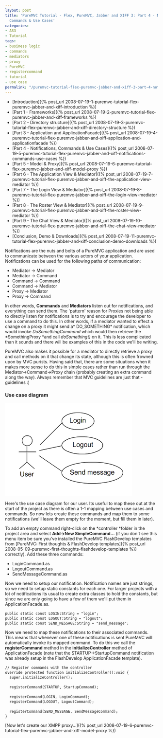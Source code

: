 ```yaml
---
layout: post
title: 'PureMVC Tutorial - Flex, PureMVC, Jabber and XIFF 3: Part 4 - Notifications,
  Commands & Use Cases'
categories:
- AS3
- Tutorial
tags:
- business logic
- commands
- mediators
- proxy
- PureMVC
- registercommand
- tutorial
- use case
permalink: "/puremvc-tutorial-flex-puremvc-jabber-and-xiff-3-part-4-notifications-commands-use-cases/"
---
```


- [Introduction]({% post_url 2008-07-19-1-puremvc-tutorial-flex-puremvc-jabber-and-xiff-introduction %})
- [Part 1 - Frameworks]({% post_url 2008-07-19-2-puremvc-tutorial-flex-puremvc-jabber-and-xiff-frameworks %})
- [Part 2 - Directory structure]({% post_url 2008-07-19-3-puremvc-tutorial-flex-puremvc-jabber-and-xiff-directory-structure %})
- [Part 3 - Application and ApplicationFacade]({% post_url 2008-07-19-4-puremvc-tutorial-flex-puremvc-jabber-and-xiff-application-and-applicationfacade %})
- [Part 4 - Notifications, Commands & Use Cases]({% post_url 2008-07-19-5-puremvc-tutorial-flex-puremvc-jabber-and-xiff-notifications-commands-use-cases %})
- [Part 5 - Model & Proxy]({% post_url 2008-07-19-6-puremvc-tutorial-flex-puremvc-jabber-and-xiff-model-proxy %})
- [Part 6 - The Application View & Mediator]({% post_url 2008-07-19-7-puremvc-tutorial-flex-puremvc-jabber-and-xiff-the-application-view-mediator %})
- [Part 7 - The Login View & Mediator]({% post_url 2008-07-19-8-puremvc-tutorial-flex-puremvc-jabber-and-xiff-the-login-view-mediator %})
- [Part 8 - The Roster View & Mediator]({% post_url 2008-07-19-9-puremvc-tutorial-flex-puremvc-jabber-and-xiff-the-roster-view-mediator %})
- [Part 9 - The Chat View & Mediator]({% post_url 2008-07-19-10-puremvc-tutorial-flex-puremvc-jabber-and-xiff-the-chat-view-mediator %})
- [Conclusion, Demo & Downloads]({% post_url 2008-07-19-11-puremvc-tutorial-flex-puremvc-jabber-and-xiff-conclusion-demo-downloads %})

Notifications are the nuts and bolts of a PureMVC application and are used to communicate between the various actors of your application. Notifications can be used for the following paths of communication:

- Mediator -> Mediator
- Mediator -> Command
- Command -> Command
- Command -> Mediator
- Proxy -> Mediator
- Proxy -> Command

In other words, **Commands** and **Mediators** listen out for notifications, and everything can send them. The 'pattern' reason for Proxies not being able to directly listen for notifications is to try and encourage the developer to use a command to do this. In other words, if a mediator wanted to effect a change on a proxy it might send a* DO_SOMETHING* notification, which would invoke *DoSomethingCommand* which would then retrieve the *SomethingProxy *and call *doSomething()* on it. This is less complicated than it sounds and there will be examples of this in the code we'll be writing.

PureMVC also makes it possible for a mediator to directly retrieve a proxy and call methods on it that change its state, although this is often frowned upon by MVC purists. Having said that, there are some situations when it makes more sense to do this in simple cases rather than run through the Mediator->Command->Proxy chain (probably creating an extra command along the way). Always remember that MVC guidelines are just that - guidelines :)

### Use case diagram

![Use cases](/assets/uploads/2008/07/use-cases.png)

Here's the use case diagram for our user. Its useful to map these out at the start of the project as there is often a 1-1 mapping between use cases and commands. So now lets create these commands and map them to some notifications (we'll leave them empty for the moment, but fill them in later).

To add an empty command right-click on the *controller *folder in the project area and select **Add->New SimpleCommand...** (if you don't see this menu item be sure you've installed the PureMVC FlashDevelop templates from [PureMVC: First thoughts & FlashDevelop templates]({% post_url 2008-05-09-puremvc-first-thoughts-flashdevelop-templates %}) correctly). Add these three commands:

- LoginCommand.as
- LogoutCommand.as
- SendMessageCommand.as

Now we need to setup our notification. Notification names are just strings, so we need to setup static constants for each one. For larger projects with a lot of notifications its usual to create extra classes to hold the constants, but since we are only going to have a few of them we'll put them in ApplicationFacade.as.

```as3
public static const LOGIN:String = "login";
public static const LOGOUT:String = "logout";
public static const SEND_MESSAGE:String = "send_message";
```

Now we need to map these notifications to their associated commands. This means that whenever one of these notifications is sent PureMVC will automatically invoke its mapped command. To do this we call the **registerCommand** method in the **initializeController** method of ApplicationFacade (note that the STARTUP->StartupCommand notification was already setup in the FlashDevelop ApplicationFacade template).

```as3
// Register commands with the controller
override protected function initializeController():void {
  super.initializeController();
  
  registerCommand(STARTUP, StartupCommand);
  
  registerCommand(LOGIN, LoginCommand);
  registerCommand(LOGOUT, LogoutCommand);
  
  registerCommand(SEND_MESSAGE, SendMessageCommand);
}
```

[Now let's create our XMPP proxy...]({% post_url 2008-07-19-6-puremvc-tutorial-flex-puremvc-jabber-and-xiff-model-proxy %})
